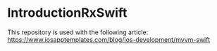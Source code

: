 # IntroductionRxSwift
This repository is used with the following article: https://www.iosapptemplates.com/blog/ios-development/mvvm-swift
